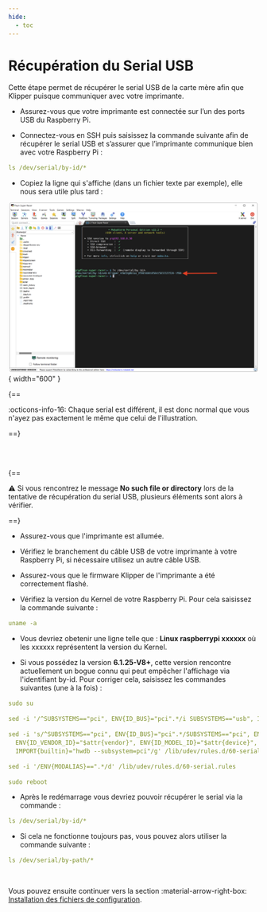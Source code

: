 ```yaml
---
hide:
  - toc
---
```


# Récupération du Serial USB

Cette étape permet de récupérer le serial USB de la carte mère afin que Klipper puisque communiquer avec votre imprimante.


- Assurez-vous que votre imprimante est connectée sur l’un des ports USB du Raspberry Pi.

- Connectez-vous en SSH puis saisissez la commande suivante afin de récupérer le serial USB et s’assurer que l’imprimante communique bien avec votre Raspberry Pi :

``` yaml
ls /dev/serial/by-id/*
```

- Copiez la ligne qui s'affiche (dans un fichier texte par exemple), elle nous sera utile plus tard :

![Serial](../assets/img/configurations/serial.png){ width="600" }

{==

:octicons-info-16: Chaque serial est différent, il est donc normal que vous n'ayez pas exactement le même que celui de l'illustration.

==}

<br />

<br />

{==

:warning: Si vous rencontrez le message **No such file or directory** lors de la tentative de récupération du serial USB, plusieurs éléments sont alors à vérifier.

==}

- Assurez-vous que l'imprimante est allumée.

- Vérifiez le branchement du câble USB de votre imprimante à votre Raspberry Pi, si nécessaire utilisez un autre câble USB.

- Assurez-vous que le firmware Klipper de l'imprimante a été correctement flashé.

- Vérifiez la version du Kernel de votre Raspberry Pi. Pour cela saisissez la commande suivante :

``` yaml
uname -a
```

- Vous devriez obetenir une ligne telle que : **Linux raspberrypi xxxxxx** où les xxxxxx représentent la version du Kernel.

- Si vous possédez la version **6.1.25-V8+**, cette version rencontre actuellement un bogue connu qui peut empêcher l'affichage via l'identifiant by-id. Pour corriger cela, saisissez les commandes suivantes (une à la fois) :

``` yaml
sudo su
```

``` yaml
sed -i '/^SUBSYSTEMS=="pci", ENV{ID_BUS}="pci".*/i SUBSYSTEMS=="usb", IMPORT{builtin}="usb_id", IMPORT{builtin}="hwdb --subsystem=usb"' /lib/udev/rules.d/60-serial.rules
```

``` yaml
sed -i 's/^SUBSYSTEMS=="pci", ENV{ID_BUS}="pci".*/SUBSYSTEMS=="pci", ENV{ID_BUS}=="", ENV{ID_BUS}="pci", \\\
  ENV{ID_VENDOR_ID}="$attr{vendor}", ENV{ID_MODEL_ID}="$attr{device}", \\\
  IMPORT{builtin}="hwdb --subsystem=pci"/g' /lib/udev/rules.d/60-serial.rules
```

``` yaml
sed -i '/ENV{MODALIAS}==".*/d' /lib/udev/rules.d/60-serial.rules
```

``` yaml
sudo reboot
```

- Après le redémarrage vous devriez pouvoir récupérer le serial via la commande :

``` yaml
ls /dev/serial/by-id/*
```

- Si cela ne fonctionne toujours pas, vous pouvez alors utiliser la commande suivante :

``` yaml
ls /dev/serial/by-path/*
```

<br />

Vous pouvez ensuite continuer vers la section :material-arrow-right-box: [Installation des fichiers de configuration](../configurations/fichiers-de-configuration.md).
